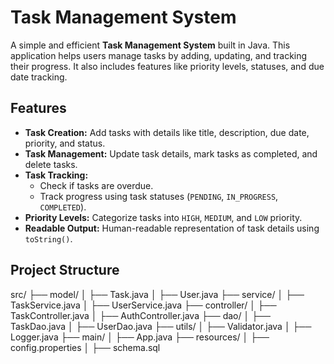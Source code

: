# Task Management System

A simple and efficient **Task Management System** built in Java. This application helps users manage tasks by adding, updating, and tracking their progress. It also includes features like priority levels, statuses, and due date tracking.

## Features

- **Task Creation:** Add tasks with details like title, description, due date, priority, and status.
- **Task Management:** Update task details, mark tasks as completed, and delete tasks.
- **Task Tracking:** 
  - Check if tasks are overdue.
  - Track progress using task statuses (`PENDING`, `IN_PROGRESS`, `COMPLETED`).
- **Priority Levels:** Categorize tasks into `HIGH`, `MEDIUM`, and `LOW` priority.
- **Readable Output:** Human-readable representation of task details using `toString()`.

## Project Structure

src/
├── model/
│   ├── Task.java
│   ├── User.java
├── service/
│   ├── TaskService.java
│   ├── UserService.java
├── controller/
│   ├── TaskController.java
│   ├── AuthController.java
├── dao/
│   ├── TaskDao.java
│   ├── UserDao.java
├── utils/
│   ├── Validator.java
│   ├── Logger.java
├── main/
│   ├── App.java
├── resources/
│   ├── config.properties
│   ├── schema.sql

